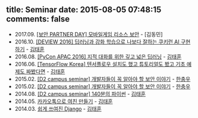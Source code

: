 title: Seminar
date: 2015-08-05 07:48:15
comments: false
---
- 2017\.09\. [[보안 PARTNER DAY] 모바일게임 리소스 보안](https://www.slideshare.net/ssuser2ced101/partner-day-85254729) - [김동민]
- 2016\.10\. [[DEVIEW 2016] 딥러닝과 강화 학습으로 나보다 잘하는 쿠키런 AI 구현하기](http://www.slideshare.net/carpedm20/ai-67616630) - [김태훈][2]
- 2016\.08\. [[PyCon APAC 2016] 지적 대화를 위한 깊고 넓은 딥러닝](http://www.slideshare.net/carpedm20/pycon-korea-2016) - [김태훈][2]
- 2016\.06\. [[TensorFlow Korea] 텐서플로우 설치도 했고 튜토리얼도 봤고 기초 예제도 짜봤다면](http://www.slideshare.net/carpedm20/ss-63116251) - [김태훈][2]
- 2015\.02\. [[D2 campus seminar] 개발자들이 꼭 알아야 할 보안 이야기](http://www.slideshare.net/deview/d2-campus-seminar-45210063) - [한충우][1]
- 2015\.02\. [[D2 campus seminar] 개발자들이 꼭 알아야 할 보안 이야기](http://www.slideshare.net/deview/d2-campus-seminar-45210063) - [한충우][1]
- 2014\.08\. [[D2 campus seminar] 140분의 파이썬](https://carpedm20.github.io/140min-python) - [김태훈][2]
- 2014\.05\. [카카오톡으로 여친 만들기](https://www.dropbox.com/s/m475fume4pet7n7/kakao_line.pdf) - [김태훈][2]
- 2014\.03\. [쉽게 쓰여진 Django](http://www.slideshare.net/carpedm20/django-32473577) - [김태훈][2]

[1]: http://blog.tunz.kr/category/Profile
[2]: http://carpedm20.github.io/
[3]: https://kr.linkedin.com/pub/jaewon-kwak/93/a40/113

